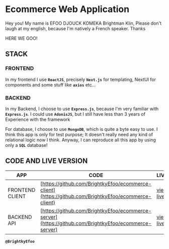 # Ecommerce Web Application
Hey you! My name is EFOO DJOUCK KOMEKA Brightman Klin, Please don't laugh at my english, because I'm natively a French speaker.
Thanks

HERE WE GOO!

## STACK
### FRONTEND
In my frontend I use **`ReactJS`**, precisely **`Next.js`** for templating, NextUI for components and some stuff like **`axios`** etc...
### BACKEND
In my Backend, I choose to use **`Express.js`**, because I'm very familiar with **`Express.js`**. I could use **`AdonisJS`**, 
but I still have less than 3 years of Experience with the framework

For database, I choose to use **`MongoDB`**, which is quite a byte easy to use. I think this app is only for test purpose; 
It doesn't really need any kind of relational logic now I think.
Anyway, I can reproduce all this app by using only a **`SQL`** database!

## CODE AND LIVE VERSION

| APP             | CODE                                                                                                 | LIVE                                    |
|-----------------|------------------------------------------------------------------------------------------------------|-----------------------------------------|
| FRONTEND CLIENT | [https://github.com/BrightkyEfoo/ecommerce-client](https://github.com/BrightkyEfoo/ecommerce-client) | [view live](http://5.189.158.182/)      |
| BACKEND API     | [https://github.com/BrightkyEfoo/ecommerce-server](https://github.com/BrightkyEfoo/ecommerce-server) | [view live](http://5.189.158.182:9000/) |

**`@BrightkyEfoo`**
